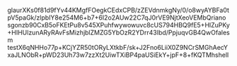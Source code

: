 glaurXKs0f81d9fYv44KMgfFOegkCEdxCPB/zZEVdnmkgNy/0/o8wyAYBFa0tpV5paGk/zlpbIY8e254M6+b7+6I2o2AUw22C7qJ0rVE9NjtXeoVEMbQriano
sgonzb90CxB5oFKEtPu8v545XPuhfwywowuvc8cUS794HBQ9fE5+HlZuPKy+HIHUlzunARyRAvFsMizhjblZMZG5YbOzR2YDrr43Ibd/PpjuqvGB4QwOfalesm 
testX6qNHHo77p+KCjYZR50tORyLXtkbF/sk+J2Fno6LiiX0Z9NCrSMGhAecYxaJLNObR+pWD23Uh73w7zzXt2UiwTXiBP4paUSiEkY+jpF+8+fKQTMhshell
